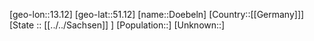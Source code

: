 ﻿---
location: [51.12,13.12]
type: City
tags:
- geo/City


SpocWebEntityId: 29944
isDeleted: false
confidential: public

---
[geo-lon::13.12]
[geo-lat::51.12]
[name::Doebeln]
[Country::[[Germany]]]
[State :: [[../../Sachsen]] ]
[Population::]
[Unknown::]

